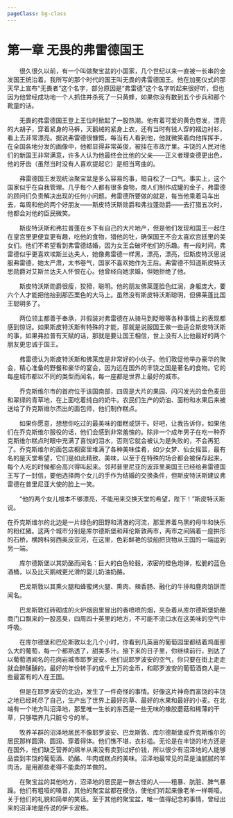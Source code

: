 ```yaml
---
pageClass: bg-class
---
```


# 第一章 无畏的弗雷德国王

 　　很久很久以前，有一个叫做聚宝盆的小国家，几个世纪以来一直被一长串的金发国王统治着。我所写的那个时代的国王叫无畏的弗雷德国王。他在加冕仪式的那天早上宣布“无畏者”这个名字，部分原因是“弗雷德”这个名字听起来很好听，但也因为他曾经成功地一个人抓住并杀死了一只黄蜂，如果你没有数到五个步兵和那个靴童的话。

　　无畏的弗雷德国王登上王位时掀起了一股热潮。他有着可爱的黄色卷发，漂亮的大胡子，穿着紧身的马裤，天鹅绒的紧身上衣，还有当时有钱人穿的褶边衬衫，看上去非常漂亮。据说弗雷德很慷慨，每当有人看到他，他就微笑着向他挥挥手，在全国各地分发的画像中，他都显得非常英俊，被挂在市政厅里。丰饶的人民对他们的新国王非常满意，许多人认为他最终会比他的父亲——正义者理查德更出色，他的牙齿（虽然当时没有人喜欢提起它）是相当弯曲的。

　　弗雷德国王发现统治聚宝盆是多么容易的事，暗自松了一口气。事实上，这个国家似乎在自我管理。几乎每个人都有很多食物，商人们制作成罐的金子，弗雷德的顾问们负责解决出现的任何小问题。弗雷德所要做的就是，每当他乘着马车出去，每周和他的两个好朋友——斯皮特沃斯勋爵和弗拉蓬勋爵——去打猎五次时，他都会对他的臣民微笑。

　　斯皮特沃斯和弗拉普蓬在乡下有自己的大片地产，但是他们发现和国王一起住在皇宫里更便宜更有趣，吃他的食物，猎他的牡，确保国王不会太喜欢宫廷里的美女们。他们不希望看到弗雷德结婚，因为女王会破坏他们的乐趣。有一段时间，弗雷德似乎更喜欢埃斯兰达夫人，她像弗雷德一样黑，漂亮，漂亮，但斯皮特沃思说服弗雷德，她太严肃，太书卷气，国家不喜欢她作为王后。弗雷德不知道斯皮特沃思勋爵对艾斯兰达夫人怀恨在心。他曾经向她求婚，但她拒绝了他。

　　斯皮特沃斯勋爵很瘦，狡猾，聪明。他的朋友佛莱蓬脸色红润，身躯庞大，要六个人才能把他抬到那匹栗色的大马上。虽然没有斯皮特沃斯聪明，但佛莱蓬比国王聪明多了。

　　两位领主都善于奉承，并假装对弗雷德在从骑马到眨眼等各种事情上的表现都感到惊讶。如果斯皮特沃斯有特殊的才能，那就是说服国王做一些适合斯皮特沃斯的事，如果弗拉普有天赋的话，那就是要让国王相信，世上没有人比他最好的两个朋友更忠诚于国王。

　　弗雷德认为斯皮特沃斯和佛莱庞是非常好的小伙子。他们敦促他举办豪华的聚会，精心准备的野餐和豪华的宴会，因为远在国外的丰饶之国是著名的食物。它的每座城市都以不同的类型而闻名，每一座都是世界上最好的城市。

　　乔克斯维尔市的首府位于该国南部，四周是大片的果园、闪闪发光的金色麦田和翠绿的青草地，在上面吃着纯白的奶牛。农民们生产的奶油、面粉和水果后来被送给了乔克斯维尔杰出的面包师，他们制作糕点。

　　如果你愿意，想想你吃过的最美味的蛋糕或饼干。好吧，让我告诉你，如果他们在乔克斯维尔服役的话，他们会感到非常羞愧的。除非一个成年男子在吃一种乔克斯维尔糕点时眼中充满了喜悦的泪水，否则它就会被认为是失败的，不会再犯了。乔克斯维尔的面包店橱窗里堆满了各种美味佳肴，如少女梦、仙女摇篮，最有名的是天堂希望，它们是如此精致、美味，以至于在特殊的场合都会被保存起来，每个人吃的时候都会高兴得叫起来。邻邦普里尼亚的波菲里奥国王已经给弗雷德国王写了一封信，要他选择两个女儿的手作为结婚的交换条件，但斯皮特沃斯建议弗雷德在普里尼亚大使的脸上一笑。

　　“他的两个女儿根本不够漂亮，不能用来交换天堂的希望，陛下！”斯皮特沃斯说。

在乔克斯维尔的北边是一片绿色的田野和清澈的河流，那里养着乌黑的母牛和快乐的粉红猪。这两个城市分别是库尔德斯堡和拜伦斯敦两市，两市之间隔着一座拱形的石桥，横跨科努西奥皮亚河，在这里，色彩鲜艳的驳船把货物从王国的一端运到另一端。

　　库尔德斯堡以其奶酪而闻名：巨大的白色轮毂，浓密的橙色炮弹，松脆的蓝色酒桶，以及比天鹅绒更光滑的婴儿奶油奶酪。

　　巴龙斯敦以其熏火腿和蜂蜜烤火腿、熏肉、辣香肠、融化的牛排和鹿肉馅饼而闻名。

　　巴龙斯敦红砖砌成的火炉烟囱里冒出的香喷喷的烟，夹杂着从库尔德斯堡奶酪商门口飘来的一股恶臭，四周四十英里的地方，不可能不流口水在这美味的空气中呼吸。

　　在库尔德堡和巴伦斯敦以北几个小时，你看到几英亩的葡萄园里都结着鸡蛋那么大的葡萄，每一个都熟透了，甜美多汁。接下来的日子里，你继续前行，到达了以葡萄酒闻名的花岗岩城市耶罗波安。他们说耶罗波安的空气，你只要在街上走走就会醉醺醺的。最好的年份转手的成千上万的金币，和耶罗波安的葡萄酒商人是一些最富有的人在王国。

　　但是在耶罗波安的北边，发生了一件奇怪的事情。好像这片神奇而富饶的丰饶之地已经耗尽了自己，生产出了世界上最好的草、最好的水果和最好的小麦。在北端有一个地方叫沼泽地，那里唯一生长的东西是一些无味的橡胶蘑菇和稀薄的干草，只够喂养几只脏兮兮的羊。

　　牧养羊群的沼泽地居民不像耶罗波安、巴龙斯敦、库尔德斯堡或乔克斯维尔的居民那样圆滑、圆润、穿着得体。他们憔不堪，衣衫褴。无论是在丰饶的地方还是在国外，他们缺乏营养的绵羊从来没有卖到过好价钱，所以很少有沼泽地的人能够品尝到丰饶的葡萄酒、奶酪、牛肉或糕点的美味。沼泽地最常见的菜是油腻腻的羊肉汤，是用那些老得不能卖的羊做的。

　　在聚宝盆的其他地方，沼泽地的居民是一群古怪的人——粗暴、肮脏、脾气暴躁。他们有粗哑的嗓音，其他的聚宝盆都在模仿，使他们听起来像老羊一样嘶哑。关于他们的礼貌和简单的笑话。至于其他的聚宝盆，唯一值得纪念的事情，曾经出来的沼泽地是传说的伊卡波格。
